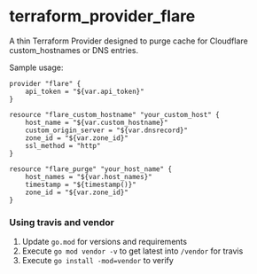 # terraform_provider_flare
A thin Terraform Provider designed to purge cache for Cloudflare custom_hostnames or DNS entries.

Sample usage:

```
provider "flare" {
    api_token = "${var.api_token}"
}

resource "flare_custom_hostname" "your_custom_host" {
    host_name = "${var.custom_hostname}"
    custom_origin_server = "${var.dnsrecord}"
    zone_id = "${var.zone_id}"
    ssl_method = "http"
}

resource "flare_purge" "your_host_name" {
    host_names = "${var.host_names}"
    timestamp = "${timestamp()}"
    zone_id = "${var.zone_id}"
}

```

### Using travis and vendor
1. Update `go.mod` for versions and requirements
2. Execute `go mod vendor -v` to get latest into `/vendor` for travis
3. Execute `go install -mod=vendor` to verify
